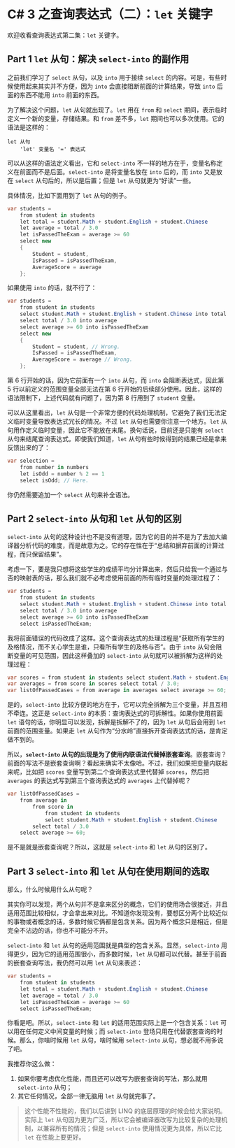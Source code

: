 # C# 3 之查询表达式（二）：`let` 关键字

欢迎收看查询表达式第二集：`let` 关键字。

## Part 1 `let` 从句：解决 `select-into` 的副作用

之前我们学习了 `select` 从句，以及 `into` 用于接续 `select` 的内容。可是，有些时候使用起来其实并不方便，因为 `into` 会直接阻断前面的计算结果，导致 `into` 后面的东西不能用 `into` 前面的东西。

为了解决这个问题，`let` 从句就出现了。`let` 用在 `from` 和 `select` 期间，表示临时定义一个新的变量，存储结果。和 `from` 差不多，`let` 期间也可以多次使用。它的语法是这样的：

```antlr
let 从句
    'let' 变量名 '=' 表达式
```

可以从这样的语法定义看出，它和 `select-into` 不一样的地方在于，变量名称定义在前面而不是后面。`select-into` 是将变量名放在 `into` 后的，而 `into` 又是放在 `select` 从句后的，所以是后置；但是 `let` 从句就更为“好读”一些。

具体情况，比如下面用到了 `let` 从句的例子。

```csharp
var students =
    from student in students
    let total = student.Math + student.English + student.Chinese
    let average = total / 3.0
    let isPassedTheExam = average >= 60
    select new
    {
        Student = student,
        IsPassed = isPassedTheExam,
        AverageScore = average
    };
```

如果使用 `into` 的话，就不行了：

```csharp
var students =
    from student in students
    select student.Math + student.English + student.Chinese into total
    select total / 3.0 into average
    select average >= 60 into isPassedTheExam
    select new
    {
        Student = student, // Wrong.
        IsPassed = isPassedTheExam,
        AverageScore = average // Wrong.
    };
```

第 6 行开始的话，因为它前面有一个 `into` 从句，而 `into` 会阻断表达式，因此第 5 行以前定义的范围变量全部无法在第 6 行开始的后续部分使用。因此，这样的语法限制下，上述代码就有问题了，因为第 8 行用到了 `student` 变量。

可以从这里看出，`let` 从句是一个非常方便的代码处理机制，它避免了我们无法定义临时变量导致表达式冗长的情况。不过 `let` 从句也需要你注意一个地方。`let` 从句用作定义临时变量，因此它不能放在末尾。换句话说，目前还是只能有 `select` 从句来结尾查询表达式。即使我们知道，`let` 从句有些时候得到的结果已经是拿来反馈出来的了：

```csharp
var selection =
    from number in numbers
    let isOdd = number % 2 == 1
    select isOdd; // Here.
```

你仍然需要追加一个 `select` 从句来补全语法。

## Part 2 `select-into` 从句和 `let` 从句的区别

`select-into` 从句的这种设计也不是没有道理，因为它的目的并不是为了去加大编译器分析代码的难度，而是故意为之。它的存在性在于“总结和摒弃前面的计算过程，而只保留结果”。

考虑一下，要是我只想将这些学生的成绩平均分计算出来，然后只给我一个通过与否的映射表的话，那么我们就不必考虑使用前面的所有临时变量的处理过程了：

```csharp
var students =
    from student in students
    select student.Math + student.English + student.Chinese into total
    select total / 3.0 into average
    select average >= 60 into isPassedTheExam
    select isPassedTheExam;
```

我将前面错误的代码改成了这样。这个查询表达式的处理过程是“获取所有学生的及格情况，而不关心学生是谁，只看所有学生的及格与否”。由于 `into` 从句会阻断变量的可见范围，因此这样叠加的 `select-into` 从句就可以被拆解为这样的处理过程：

```csharp
var scores = from student in students select student.Math + student.English + student.Chinese;
var averages = from score in scores select total / 3.0;
var listOfPassedCases = from average in averages select average >= 60;
```

是的，`select-into` 比较方便的地方在于，它可以完全拆解为三个变量，并且互相不牵连。这正是 `select-into` 的本质：查询表达式的可拆解性。如果你使用前面 `let` 语句的话，你明显可以发现，拆解是拆解不了的，因为 `let` 从句后会用到 `let` 前面的范围变量。如果走 `let` 从句作为“分水岭”直接拆开查询表达式的话，是肯定做不到的。

所以，**`select-into` 从句的出现是为了使用内联语法代替掉嵌套查询**。嵌套查询？前面的写法不是嵌套查询啊？看起来确实不太像哈。不过，我们如果把变量内联起来呢，比如把 `scores` 变量写到第二个查询表达式里代替掉 `scores`，然后把 `averages` 的表达式写到第三个查询表达式的 `averages` 上代替掉呢？

```csharp
var listOfPassedCases =
    from average in
        from score in
            from student in students
            select student.Math + student.English + student.Chinese
        select total / 3.0
    select average >= 60;
```

是不是就是嵌套查询呢？所以，这就是 `select-into` 和 `let` 从句的区别了。

## Part 3 `select-into` 和 `let` 从句在使用期间的选取

那么，什么时候用什么从句呢？

其实你可以发现，两个从句并不是拿来区分的概念，它们的使用场合很接近，并且适用范围比较相似，才会拿出来对比。不知道你发现没有，要想区分两个比较近似的事物或者概念的话，多数时候它俩都是包含关系。因为两个概念只是相近，但是完全不沾边的话，你也不可能分不开。

`select-into` 和 `let` 从句的适用范围就是典型的包含关系。显然，`select-into` 用得更少，因为它的适用范围很小，而多数时候，`let` 从句都可以代替。甚至于前面的嵌套查询写法，我仍然可以用 `let` 从句来表述：

```csharp
var students =
    from student in students
    let total = student.Math + student.English + student.Chinese
    let average = total / 3.0
    let isPassedTheExam = average >= 60
    select isPassedTheExam;
```

你看是吧。所以，`select-into` 和 `let` 的适用范围实际上是一个包含关系：`let` 可以用在任何定义中间变量的时候；而 `select-into` 登场只用在代替嵌套查询的时候。那么，你啥时候用 `let` 从句，啥时候用 `select-into` 从句，想必就不用多说了吧。

我推荐你这么做：

1. 如果你要考虑优化性能，而且还可以改写为嵌套查询的写法，那么就用 `select-into` 从句；
2. 其它任何情况，全部一律无脑用 `let` 从句就完事了。

> 这个性能不性能的，我们以后讲到 LINQ 的底层原理的时候会给大家说明。实际上 `let` 从句因为更为广泛，所以它会被编译器改写为比较复杂的处理机制，以兼容所有的情况；但是 `select-into` 使用情况更为具体，所以它比 `let` 在性能上要更好。